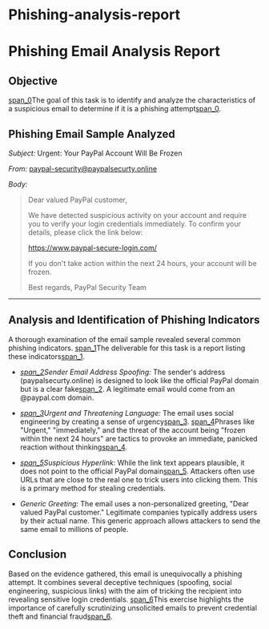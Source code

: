 # Phishing-analysis-report
# Phishing Email Analysis Report

## Objective
[span_0](start_span)The goal of this task is to identify and analyze the characteristics of a suspicious email to determine if it is a phishing attempt[span_0](end_span).

## Phishing Email Sample Analyzed

*Subject:* Urgent: Your PayPal Account Will Be Frozen

*From:* paypal-security@paypalsecurty.online

*Body:*
> Dear valued PayPal customer,
>
> We have detected suspicious activity on your account and require you to verify your login credentials immediately. To confirm your details, please click the link below:
>
> https://www.paypal-secure-login.com/
>
> If you don't take action within the next 24 hours, your account will be frozen.
>
> Best regards,
> PayPal Security Team

---

## Analysis and Identification of Phishing Indicators

A thorough examination of the email sample revealed several common phishing indicators. [span_1](start_span)The deliverable for this task is a report listing these indicators[span_1](end_span).

* *[span_2](start_span)Sender Email Address Spoofing:* The sender's address (paypalsecurty.online) is designed to look like the official PayPal domain but is a clear fake[span_2](end_span). A legitimate email would come from an @paypal.com domain.

* *[span_3](start_span)Urgent and Threatening Language:* The email uses social engineering by creating a sense of urgency[span_3](end_span). [span_4](start_span)Phrases like "Urgent," "immediately," and the threat of the account being "frozen within the next 24 hours" are tactics to provoke an immediate, panicked reaction without thinking[span_4](end_span).

* *[span_5](start_span)Suspicious Hyperlink:* While the link text appears plausible, it does not point to the official PayPal domain[span_5](end_span). Attackers often use URLs that are close to the real one to trick users into clicking them. This is a primary method for stealing credentials.

* *Generic Greeting:* The email uses a non-personalized greeting, "Dear valued PayPal customer." Legitimate companies typically address users by their actual name. This generic approach allows attackers to send the same email to millions of people.

## Conclusion

Based on the evidence gathered, this email is unequivocally a phishing attempt. It combines several deceptive techniques (spoofing, social engineering, suspicious links) with the aim of tricking the recipient into revealing sensitive login credentials. [span_6](start_span)This exercise highlights the importance of carefully scrutinizing unsolicited emails to prevent credential theft and financial fraud[span_6](end_span).
